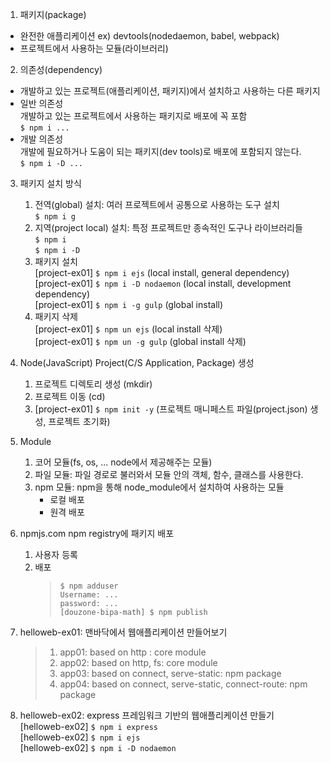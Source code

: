 1. 패키지(package)
- 완전한 애플리케이션 ex) devtools(nodedaemon, babel, webpack)
- 프로젝트에서 사용하는 모듈(라이브러리)

2. 의존성(dependency)
- 개발하고 있는 프로젝트(애플리케이션, 패키지)에서 설치하고 사용하는 다른 패키지
- 일반 의존성<br>
    개발하고 있는 프로젝트에서 사용하는 패키지로 배포에 꼭 포함<br>
    `$ npm i ...`
- 개발 의존성<br>
    개발에 필요하거나 도움이 되는 패키지(dev tools)로 배포에 포함되지 않는다.<br>
    `$ npm i -D ...`
    
3. 패키지 설치 방식
    1) 전역(global) 설치: 여러 프로젝트에서 공통으로 사용하는 도구 설치<br>
        `$ npm i g`
    2) 지역(project local) 설치: 특정 프로젝트만 종속적인 도구나 라이브러리들<br>
        `$ npm i`<br>
        `$ npm i -D`<br>
    3) 패키지 설치<br>
        [project-ex01] `$ npm i ejs`            (local install, general dependency)<br>
        [project-ex01] `$ npm i -D nodaemon`    (local install, development dependency)<br>
        [project-ex01] `$ npm i -g gulp`    (global install)<br>
    4) 패키지 삭제   
        [project-ex01] `$ npm un ejs`    (local install 삭제)<br>
        [project-ex01] `$ npm un -g gulp`    (global install 삭제)<br>

4. Node(JavaScript) Project(C/S Application, Package) 생성
    1) 프로젝트 디렉토리 생성 (mkdir)
    2) 프로젝트 이동 (cd)
    3) [project-ex01] `$ npm init -y` (프로젝트 매니페스트 파일(project.json) 생성, 프로젝트 초기화)

5. Module
    1) 코어 모듈(fs, os, ... node에서 제공해주는 모듈)
    2) 파일 모듈: 파일 경로로 불러와서 모듈 안의 객체, 함수, 클래스를 사용한다.
    3) npm 모듈: npm을 통해 node_module에서 설치하여 사용하는 모듈
        - 로컬 배포
        - 원격 배포

6. npmjs.com npm registry에 패키지 배포
    1) 사용자 등록
    2) 배포<br>
        > `$ npm adduser`<br>
        `Username: ...`<br>
        `password: ...`<br>
        `[douzone-bipa-math] $ npm publish`<br>

7. helloweb-ex01: 맨바닥에서 웹애플리케이션 만들어보기
    > 1) app01: based on http : core module
    > 2) app02: based on http, fs: core module
    > 3) app03: based on connect, serve-static: npm package
    > 4) app04: based on connect, serve-static, connect-route: npm package

8. helloweb-ex02: express 프레임워크 기반의 웹애플리케이션 만들기<br>
    [helloweb-ex02] `$ npm i express`<br>
    [helloweb-ex02] `$ npm i ejs`<br>
    [helloweb-ex02] `$ npm i -D nodaemon`<br>